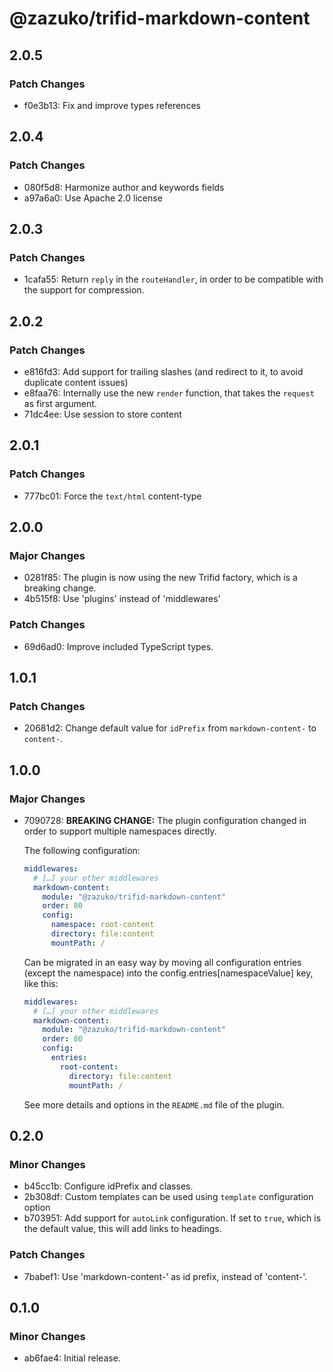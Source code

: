 # @zazuko/trifid-markdown-content

## 2.0.5

### Patch Changes

- f0e3b13: Fix and improve types references

## 2.0.4

### Patch Changes

- 080f5d8: Harmonize author and keywords fields
- a97a6a0: Use Apache 2.0 license

## 2.0.3

### Patch Changes

- 1cafa55: Return `reply` in the `routeHandler`, in order to be compatible with the support for compression.

## 2.0.2

### Patch Changes

- e816fd3: Add support for trailing slashes (and redirect to it, to avoid duplicate content issues)
- e8faa76: Internally use the new `render` function, that takes the `request` as first argument.
- 71dc4ee: Use session to store content

## 2.0.1

### Patch Changes

- 777bc01: Force the `text/html` content-type

## 2.0.0

### Major Changes

- 0281f85: The plugin is now using the new Trifid factory, which is a breaking change.
- 4b515f8: Use 'plugins' instead of 'middlewares'

### Patch Changes

- 69d6ad0: Improve included TypeScript types.

## 1.0.1

### Patch Changes

- 20681d2: Change default value for `idPrefix` from `markdown-content-` to `content-`.

## 1.0.0

### Major Changes

- 7090728: **BREAKING CHANGE:**
  The plugin configuration changed in order to support multiple namespaces directly.

  The following configuration:

  ```yaml
  middlewares:
    # […] your other middlewares
    markdown-content:
      module: "@zazuko/trifid-markdown-content"
      order: 80
      config:
        namespace: root-content
        directory: file:content
        mountPath: /
  ```

  Can be migrated in an easy way by moving all configuration entries (except the namespace) into the config.entries[namespaceValue] key, like this:

  ```yaml
  middlewares:
    # […] your other middlewares
    markdown-content:
      module: "@zazuko/trifid-markdown-content"
      order: 80
      config:
        entries:
          root-content:
            directory: file:content
            mountPath: /
  ```

  See more details and options in the `README.md` file of the plugin.

## 0.2.0

### Minor Changes

- b45cc1b: Configure idPrefix and classes.
- 2b308df: Custom templates can be used using `template` configuration option
- b703951: Add support for `autoLink` configuration.
  If set to `true`, which is the default value, this will add links to headings.

### Patch Changes

- 7babef1: Use 'markdown-content-' as id prefix, instead of 'content-'.

## 0.1.0

### Minor Changes

- ab6fae4: Initial release.
